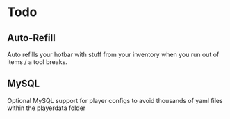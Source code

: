 # Todo

## Auto-Refill
Auto refills your hotbar with stuff from your inventory when you run out of items / a tool breaks.

## MySQL
Optional MySQL support for player configs to avoid thousands of yaml files within the playerdata folder